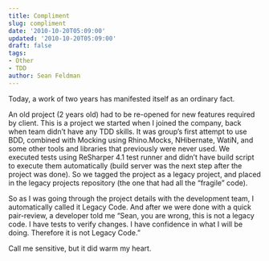 ```yaml
---
title: Compliment
slug: compliment
date: '2010-10-20T05:09:00'
updated: '2010-10-20T05:09:00'
draft: false
tags:
- Other
- TDD
author: Sean Feldman
---
```



Today, a work of two years has manifested itself as an ordinary fact.

An old project (2 years old) had to be re-opened for new features required by client. This is a project we started when I joined the company, back when team didn’t have any TDD skills. It was group’s first attempt to use BDD, combined with Mocking using Rhino.Mocks, NHibernate, WatiN, and some other tools and libraries that previously were never used. We executed tests using ReSharper 4.1 test runner and didn’t have build script to execute them automatically (build server was the next step after the project was done). So we tagged the project as a legacy project, and placed in the legacy projects repository (the one that had all the “fragile” code).

So as I was going through the project details with the development team, I automatically called it Legacy Code. And after we were done with a quick pair-review, a developer told me “Sean, you are wrong, this is not a legacy code. I have tests to verify changes. I have confidence in what I will be doing. Therefore it is not Legacy Code.”

Call me sensitive, but it did warm my heart.


